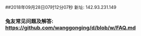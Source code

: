 ##2018年09月28日07时12分07秒 新址: 142.93.231.149
### 兔友常见问题及解答: https://github.com/wanggonging/d/blob/w/FAQ.md
